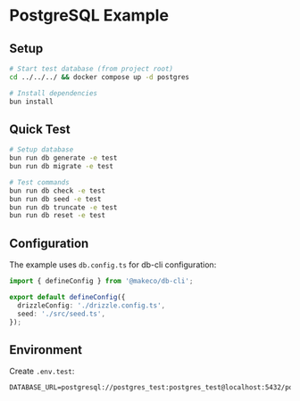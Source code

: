 # PostgreSQL Example

## Setup

```bash
# Start test database (from project root)
cd ../../../ && docker compose up -d postgres

# Install dependencies
bun install
```

## Quick Test

```bash
# Setup database
bun run db generate -e test
bun run db migrate -e test

# Test commands
bun run db check -e test
bun run db seed -e test
bun run db truncate -e test
bun run db reset -e test
```

## Configuration

The example uses `db.config.ts` for db-cli configuration:
```typescript
import { defineConfig } from '@makeco/db-cli';

export default defineConfig({
  drizzleConfig: './drizzle.config.ts',
  seed: './src/seed.ts',
});
```

## Environment

Create `.env.test`:
```env
DATABASE_URL=postgresql://postgres_test:postgres_test@localhost:5432/postgres_test
```